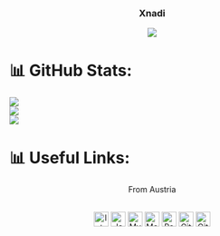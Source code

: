 <br />
<p align="center">

  <h3 align="center">Xnadi</h3>

  <p align="center"> <img src="https://komarev.com/ghpvc/?username=xnadii&label=Profile%20views&color=0e75b6&style=flat" /> </p>

# 📊 GitHub Stats:
![](https://github-readme-stats.vercel.app/api?username=xnadii&theme=dark&hide_border=false&include_all_commits=false&count_private=false)<br/>
![](https://github-readme-streak-stats.herokuapp.com/?user=xnadii&theme=dark&hide_border=false)<br/>
![](https://github-readme-stats.vercel.app/api/top-langs/?username=xnadii&theme=dark&hide_border=false&include_all_commits=false&count_private=false&layout=compact)

# 📊 Useful Links:
  <p align="center">
    From Austria
    <br />
  <br />
    <div align="center">
  <img align="center" alt="Intellij" width="26px" src="https://cdn.iconscout.com/icon/free/png-512/intellij-idea-569199.png" />
  <img align="center" alt="Java" width="26px" src="https://upload-icon.s3.us-east-2.amazonaws.com/uploads/icons/png/378554371540553613-512.png" />
  <img align="center" alt="MySQL" width="26px" src="https://cdn-icons-png.flaticon.com/128/3161/3161158.png" />
  <img align="center" alt="MongoDB" width="26px" src="https://cdn.iconscout.com/icon/free/png-512/mongodb-4-1175139.png" />
  <img align="center" alt="Redis" width="26px" src="https://www.creoline.de/assets/img/tech/redis.svg" />
  <img align="center" alt="Git" width="26px" src="https://upload.wikimedia.org/wikipedia/commons/thumb/3/3f/Git_icon.svg/1024px-Git_icon.svg.png" />
  <img align="center" alt="GitHub" width="26px" src="https://icon-library.com/images/github_png63.png" />
  </div>
  </p> 
</p>
